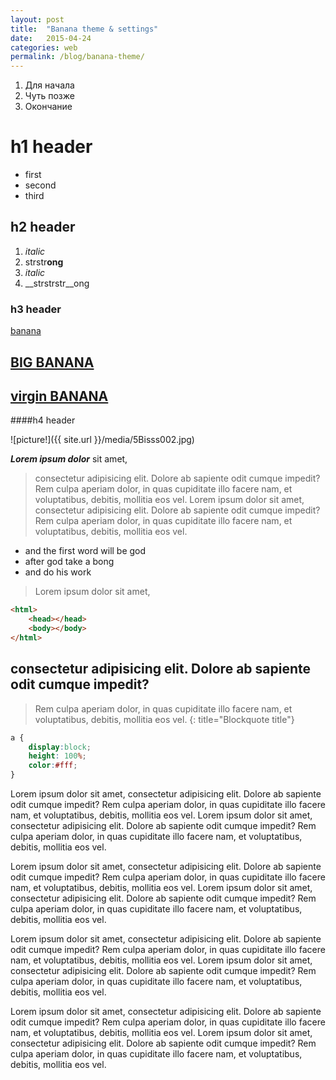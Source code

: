 ```yaml
---
layout: post
title:  "Banana theme & settings"
date:   2015-04-24 
categories: web
permalink: /blog/banana-theme/
---
```

1. Для начала
2. Чуть позже
3. Окончание

# h1 header

- first
- second
- third 



## h2 header

1. *italic*
2. strstr**ong**
3. _italic_
4. __strstrstr__ong

### h3 header

[banana](http://bananagarden.net/)

## [BIG BANANA](http://bananagarden.net/)

## [virgin BANANA](http://banana.net/)

####h4 header

![picture!]({{ site.url }}/media/5Bisss002.jpg)

***Lorem ipsum dolor*** sit amet, 

>consectetur adipisicing elit. Dolore ab sapiente odit cumque impedit? Rem 
>culpa aperiam dolor, in quas cupiditate illo facere nam, et voluptatibus, 
>debitis, mollitia eos vel. Lorem ipsum dolor sit amet, consectetur 
>adipisicing elit. Dolore ab sapiente odit cumque impedit? Rem culpa aperiam dolor, in quas cupiditate illo facere nam, et voluptatibus, debitis, mollitia eos vel.

* and the first word will be god 
* after god take a bong
* and do his work

>Lorem ipsum dolor sit amet, 

~~~html
<html>
	<head></head>
	<body></body>
</html>
~~~
<h2>consectetur adipisicing elit. Dolore ab sapiente odit cumque impedit? </h2>

> Rem culpa aperiam dolor, in quas cupiditate illo facere nam, et voluptatibus, debitis, mollitia eos vel.
{: title="Blockquote title"}

~~~css
a {
    display:block;
    height: 100%;
    color:#fff;
}    
~~~
 Lorem ipsum dolor sit amet, consectetur adipisicing elit. Dolore ab sapiente odit cumque impedit? Rem culpa aperiam dolor, in quas cupiditate illo facere nam, et voluptatibus, debitis, mollitia eos vel. Lorem ipsum dolor sit amet, consectetur adipisicing elit. Dolore ab sapiente odit cumque impedit? Rem culpa aperiam dolor, in quas cupiditate illo facere nam, et voluptatibus, debitis, mollitia eos vel.

 Lorem ipsum dolor sit amet, consectetur adipisicing elit. Dolore ab sapiente odit cumque impedit? Rem culpa aperiam dolor, in quas cupiditate illo facere nam, et voluptatibus, debitis, mollitia eos vel. Lorem ipsum dolor sit amet, consectetur adipisicing elit. Dolore ab sapiente odit cumque impedit? Rem culpa aperiam dolor, in quas cupiditate illo facere nam, et voluptatibus, debitis, mollitia eos vel.

  Lorem ipsum dolor sit amet, consectetur adipisicing elit. Dolore ab sapiente odit cumque impedit? Rem culpa aperiam dolor, in quas cupiditate illo facere nam, et voluptatibus, debitis, mollitia eos vel. Lorem ipsum dolor sit amet, consectetur adipisicing elit. Dolore ab sapiente odit cumque impedit? Rem culpa aperiam dolor, in quas cupiditate illo facere nam, et voluptatibus, debitis, mollitia eos vel.

   Lorem ipsum dolor sit amet, consectetur adipisicing elit. Dolore ab sapiente odit cumque impedit? Rem culpa aperiam dolor, in quas cupiditate illo facere nam, et voluptatibus, debitis, mollitia eos vel. Lorem ipsum dolor sit amet, consectetur adipisicing elit. Dolore ab sapiente odit cumque impedit? Rem culpa aperiam dolor, in quas cupiditate illo facere nam, et voluptatibus, debitis, mollitia eos vel.

